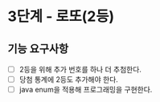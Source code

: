 # 3단계 - 로또(2등)

## 기능 요구사항

- [ ] 2등을 위해 추가 번호를 하나 더 추첨한다.
- [ ] 당첨 통계에 2등도 추가해야 한다.
- [ ] java enum을 적용해 프로그래밍을 구현한다.
